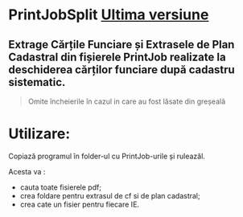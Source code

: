 # PrintJobSplit [Ultima versiune](https://github.com/uZuRu17/PrintJobSplit/releases)

Extrage Cărțile Funciare și Extrasele de Plan Cadastral din fișierele PrintJob realizate la deschiderea cărților funciare după cadastru sistematic.
---
> Omite încheierile în cazul in care au fost lăsate din greșeală

# Utilizare:

Copiază programul în folder-ul cu PrintJob-urile și ruleazăl.

Acesta va :
- cauta toate fisierele pdf;
- crea foldare pentru extrasul de cf si de plan cadastral;
- crea cate un fisier pentru fiecare IE.
